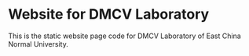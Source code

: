 # Website for DMCV Laboratory
This is the static website page code for DMCV Laboratory of East China Normal University.